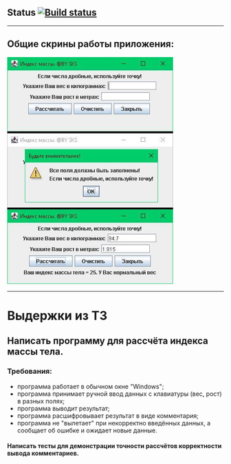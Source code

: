 ## Status [![Build status](https://ci.appveyor.com/api/projects/status/m3gifjsre0anjyax/branch/main?svg=true)](https://ci.appveyor.com/project/SKS81/imt/branch/main)
***
## Общие скрины работы приложения:
![Общий скрин работы программы](https://github.com/SKS81/IMT/blob/main/Res/Scr.JPG)
***
# Выдержки из ТЗ
## Написать программу для рассчёта индекса массы тела.
### Требования:
- программа работает в обычном окне "Windows";
- программа принимает ручной ввод данных с клавиатуры (вес, рост) в разных полях;
- программа выводит результат;
- программа расшифровывает результат в виде комментария;
- программа не "вылетает" при некорректно введённых данных, а сообщает об ошибке и ожидает новые данные.
#### Написать тесты для демонстрации точности рассчётов корректности вывода комментариев.
